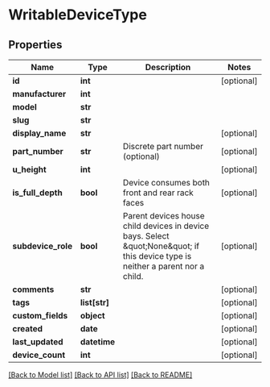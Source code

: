 # WritableDeviceType

## Properties
Name | Type | Description | Notes
------------ | ------------- | ------------- | -------------
**id** | **int** |  | [optional] 
**manufacturer** | **int** |  | 
**model** | **str** |  | 
**slug** | **str** |  | 
**display_name** | **str** |  | [optional] 
**part_number** | **str** | Discrete part number (optional) | [optional] 
**u_height** | **int** |  | [optional] 
**is_full_depth** | **bool** | Device consumes both front and rear rack faces | [optional] 
**subdevice_role** | **bool** | Parent devices house child devices in device bays. Select \&quot;None\&quot; if this device type is neither a parent nor a child. | [optional] 
**comments** | **str** |  | [optional] 
**tags** | **list[str]** |  | [optional] 
**custom_fields** | **object** |  | [optional] 
**created** | **date** |  | [optional] 
**last_updated** | **datetime** |  | [optional] 
**device_count** | **int** |  | [optional] 

[[Back to Model list]](../README.md#documentation-for-models) [[Back to API list]](../README.md#documentation-for-api-endpoints) [[Back to README]](../README.md)


